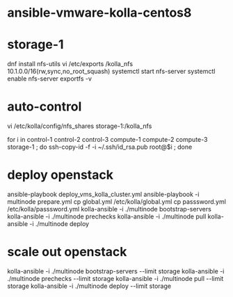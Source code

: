 # ansible-vmware-kolla-centos8
# storage-1
dnf install nfs-utils
vi /etc/exports
/kolla_nfs 10.1.0.0/16(rw,sync,no_root_squash)
systemctl start nfs-server
systemctl enable nfs-server
exportfs -v

# auto-control
vi /etc/kolla/config/nfs_shares
storage-1:/kolla_nfs

for i in control-1 control-2 control-3 compute-1 compute-2 compute-3 storage-1 ;
do 
  ssh-copy-id -f -i ~/.ssh/id_rsa.pub root@$i ; 
done

# deploy openstack
ansible-playbook deploy_vms_kolla_cluster.yml
ansible-playbook -i multinode prepare.yml 
cp global.yml /etc/kolla/global.yml
cp passsword.yml /etc/kolla/passsword.yml
kolla-ansible -i ./multinode bootstrap-servers
kolla-ansible -i ./multinode prechecks
kolla-ansible -i ./multinode pull
kolla-ansible -i ./multinode deploy

# scale out openstack
kolla-ansible -i ./multinode bootstrap-servers --limit storage
kolla-ansible -i ./multinode prechecks --limit storage
kolla-ansible -i ./multinode pull --limit storage
kolla-ansible -i ./multinode deploy --limit storage